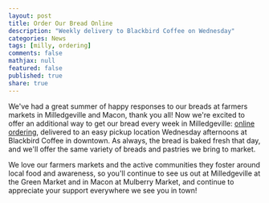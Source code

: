 ```yaml
---
layout: post
title: Order Our Bread Online
description: "Weekly delivery to Blackbird Coffee on Wednesday"
categories: News
tags: [milly, ordering]
comments: false
mathjax: null
featured: false
published: true
share: true
---
```


We've had a great summer of happy responses to our breads at farmers markets in Milledgeville and Macon, thank you all! Now we're excited to offer an additional way to get our bread every week in Milledgeville: [online ordering](/order), delivered to an easy pickup location Wednesday afternoons at Blackbird Coffee in downtown. As always, the bread is baked fresh that day, and we'll offer the same variety of breads and pastries we bring to market.

We love our farmers markets and the active communities they foster around local food and awareness, so you'll continue to see us out at Milledgeville at the Green Market and in Macon at Mulberry Market, and continue to appreciate your support everywhere we see you in town!
